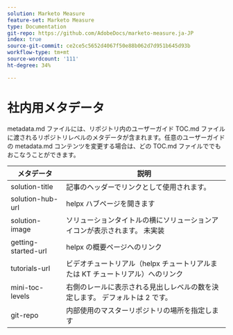 ```yaml
---
solution: Marketo Measure
feature-set: Marketo Measure
type: Documentation
git-repo: https://github.com/AdobeDocs/marketo-measure.ja-JP
index: true
source-git-commit: ce2ce5c5652d4067f50e88b062d7d951b645d93b
workflow-type: tm+mt
source-wordcount: '111'
ht-degree: 34%

---
```



# 社内用メタデータ

metadata.md ファイルには、リポジトリ内のユーザーガイド TOC.md ファイルに渡されるリポジトリレベルのメタデータが含まれます。任意のユーザーガイドの metadata.md コンテンツを変更する場合は、どの TOC.md ファイルででもおこなうことができます。

| メタデータ | 説明 |
|--- |--- |
| solution-title | 記事のヘッダーでリンクとして使用されます。 |
| solution-hub-url | helpx ハブページを開きます |
| solution-image | ソリューションタイトルの横にソリューションアイコンが表示されます。 未実装 |
| getting-started-url | helpx の概要ページへのリンク |
| tutorials-url | ビデオチュートリアル（helpx チュートリアルまたは KT チュートリアル）へのリンク |
| mini-toc-levels | 右側のレールに表示される見出しレベルの数を決定します。 デフォルトは 2 です。 |
| git-repo | 内部使用のマスターリポジトリの場所を指定します |
